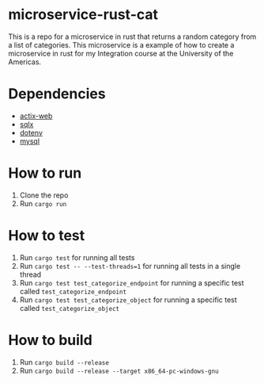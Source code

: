 # microservice-rust-cat
This is a repo for a microservice in rust that returns a random category from a list of categories. This microservice is a example of how to create a microservice in rust for my Integration course at the University of the Americas.

# Dependencies

- [actix-web](https://actix.rs/docs/web/)
- [sqlx](https://github.com/launchbadge/sqlx)
- [dotenv](https://github.com/dotenv-rs/dotenv)
- [mysql](https://github.com/mysql-rs/mysql-async)

# How to run

1. Clone the repo
2. Run `cargo run`

# How to test

1. Run `cargo test` for running all tests
2. Run `cargo test -- --test-threads=1` for running all tests in a single thread
3. Run `cargo test test_categorize_endpoint` for running a specific test called `test_categorize_endpoint`
4. Run `cargo test test_categorize_object` for running a specific test called `test_categorize_object`

# How to build

1. Run `cargo build --release`
2. Run `cargo build --release --target x86_64-pc-windows-gnu`


